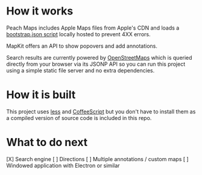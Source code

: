 # How it works

Peach Maps includes Apple Maps files from Apple's CDN and loads a [bootstrap.json script](https://github.com/Sumolari/PeachMaps/blob/gh-pages/bootstrap.json) locally hosted to prevent 4XX errors.

MapKit offers an API to show popovers and add annotations.

Search results are currently powered by [OpenStreetMaps](https://www.openstreetmap.org/) which is queried directly from your browser via its JSONP API so you can run this project using a simple static file server and no extra dependencies.

# How it is built

This project uses [less](http://lesscss.org/) and [CoffeeScript](http://coffeescript.org/) but you don't have to install them as a compiled version of source code is included in this repo.

# What to do next

[X] Search engine
[ ] Directions
[ ] Multiple annotations / custom maps
[ ] Windowed application with Electron or similar